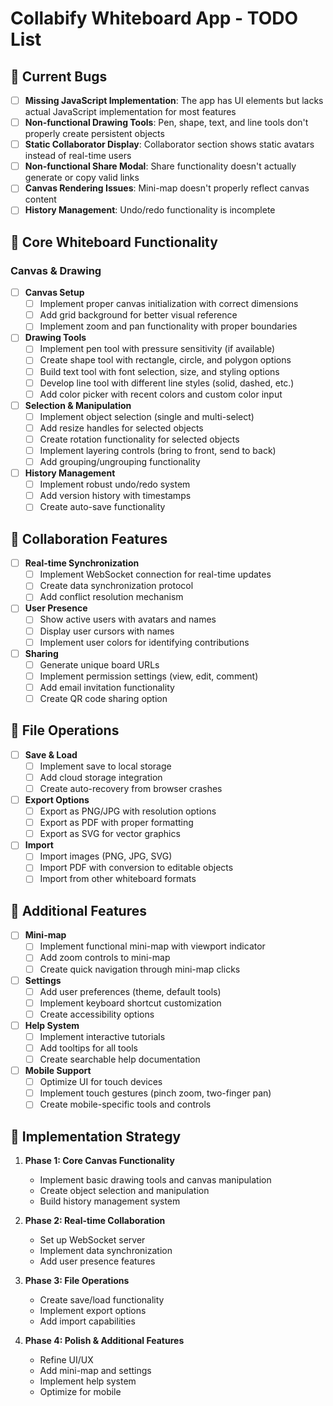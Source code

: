 # Collabify Whiteboard App - TODO List

## 🐞 Current Bugs

- [ ] **Missing JavaScript Implementation**: The app has UI elements but lacks actual JavaScript implementation for most features
- [ ] **Non-functional Drawing Tools**: Pen, shape, text, and line tools don't properly create persistent objects
- [ ] **Static Collaborator Display**: Collaborator section shows static avatars instead of real-time users
- [ ] **Non-functional Share Modal**: Share functionality doesn't actually generate or copy valid links
- [ ] **Canvas Rendering Issues**: Mini-map doesn't properly reflect canvas content
- [ ] **History Management**: Undo/redo functionality is incomplete

## 🔨 Core Whiteboard Functionality

### Canvas & Drawing
- [ ] **Canvas Setup**
  - [ ] Implement proper canvas initialization with correct dimensions
  - [ ] Add grid background for better visual reference
  - [ ] Implement zoom and pan functionality with proper boundaries

- [ ] **Drawing Tools**
  - [ ] Implement pen tool with pressure sensitivity (if available)
  - [ ] Create shape tool with rectangle, circle, and polygon options
  - [ ] Build text tool with font selection, size, and styling options
  - [ ] Develop line tool with different line styles (solid, dashed, etc.)
  - [ ] Add color picker with recent colors and custom color input

- [ ] **Selection & Manipulation**
  - [ ] Implement object selection (single and multi-select)
  - [ ] Add resize handles for selected objects
  - [ ] Create rotation functionality for selected objects
  - [ ] Implement layering controls (bring to front, send to back)
  - [ ] Add grouping/ungrouping functionality

- [ ] **History Management**
  - [ ] Implement robust undo/redo system
  - [ ] Add version history with timestamps
  - [ ] Create auto-save functionality

## 🤝 Collaboration Features

- [ ] **Real-time Synchronization**
  - [ ] Implement WebSocket connection for real-time updates
  - [ ] Create data synchronization protocol
  - [ ] Add conflict resolution mechanism

- [ ] **User Presence**
  - [ ] Show active users with avatars and names
  - [ ] Display user cursors with names
  - [ ] Implement user colors for identifying contributions

- [ ] **Sharing**
  - [ ] Generate unique board URLs
  - [ ] Implement permission settings (view, edit, comment)
  - [ ] Add email invitation functionality
  - [ ] Create QR code sharing option

## 📁 File Operations

- [ ] **Save & Load**
  - [ ] Implement save to local storage
  - [ ] Add cloud storage integration
  - [ ] Create auto-recovery from browser crashes

- [ ] **Export Options**
  - [ ] Export as PNG/JPG with resolution options
  - [ ] Export as PDF with proper formatting
  - [ ] Export as SVG for vector graphics

- [ ] **Import**
  - [ ] Import images (PNG, JPG, SVG)
  - [ ] Import PDF with conversion to editable objects
  - [ ] Import from other whiteboard formats

## 🧩 Additional Features

- [ ] **Mini-map**
  - [ ] Implement functional mini-map with viewport indicator
  - [ ] Add zoom controls to mini-map
  - [ ] Create quick navigation through mini-map clicks

- [ ] **Settings**
  - [ ] Add user preferences (theme, default tools)
  - [ ] Implement keyboard shortcut customization
  - [ ] Create accessibility options

- [ ] **Help System**
  - [ ] Implement interactive tutorials
  - [ ] Add tooltips for all tools
  - [ ] Create searchable help documentation

- [ ] **Mobile Support**
  - [ ] Optimize UI for touch devices
  - [ ] Implement touch gestures (pinch zoom, two-finger pan)
  - [ ] Create mobile-specific tools and controls

## 🚀 Implementation Strategy

1. **Phase 1: Core Canvas Functionality**
   - Implement basic drawing tools and canvas manipulation
   - Create object selection and manipulation
   - Build history management system

2. **Phase 2: Real-time Collaboration**
   - Set up WebSocket server
   - Implement data synchronization
   - Add user presence features

3. **Phase 3: File Operations**
   - Create save/load functionality
   - Implement export options
   - Add import capabilities

4. **Phase 4: Polish & Additional Features**
   - Refine UI/UX
   - Add mini-map and settings
   - Implement help system
   - Optimize for mobile